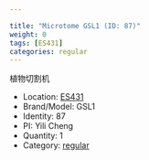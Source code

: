 ```yaml
---

title: "Microtome GSL1 (ID: 87)"
weight: 0
tags: [ES431]
categories: regular
---
```


植物切割机

<!--more-->



- Location: [ES431](../../tags/es431)
- Brand/Model: GSL1
- Identity: 87
- PI: Yili Cheng
- Quantity: 1
- Category: [regular](../../categories/regular)






